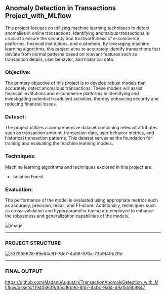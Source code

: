 ## Anomaly Detection in Transactions Project_with_MLflow

This project focuses on utilizing machine learning techniques to detect anomalies in online transactions. Identifying anomalous transactions is crucial to ensure the security and trustworthiness of e-commerce platforms, financial institutions, and customers. By leveraging machine learning algorithms, this project aims to accurately identify transactions that deviate from normal patterns based on relevant features such as transaction details, user behavior, and historical data.

### Objective:
The primary objective of this project is to develop robust models that accurately detect anomalous transactions. These models will assist financial institutions and e-commerce platforms in identifying and investigating potential fraudulent activities, thereby enhancing security and reducing financial losses.

### Dataset:
The project utilizes a comprehensive dataset containing relevant attributes such as transaction amount, transaction date, user behavior metrics, and historical transaction patterns. This dataset serves as the foundation for training and evaluating the machine learning models.

### Techniques:
Machine learning algorithms and techniques explored in this project are:
- Isolation Forest

### Evaluation:
The performance of the model is evaluated using appropriate metrics such as accuracy, precision, recall, and F1-score. Additionally, techniques such as cross-validation and hyperparameter tuning are employed to enhance the robustness and generalization capabilities of the models.

![image](https://github.com/MadanuAugustin/TransactionAnomalyDetection_with_MLflow/assets/119403639/e5e402c4-a856-43bf-8350-ee4f93fdcb96)

---
### PROJECT STRUCTURE

![337955628-99e64d91-7dc7-4a08-970a-73b9f40b2ffd](https://github.com/MadanuAugustin/TransactionAnomalyDetection_with_MLflow/assets/119403639/2d7f73f8-c5cf-4dc9-8639-caaa17f14edf)


---
### FINAL OUTPUT

https://github.com/MadanuAugustin/TransactionAnomalyDetection_with_MLflow/assets/119403639/65cd6b9d-8fd7-4cbc-9a14-d9af5b9b9847

